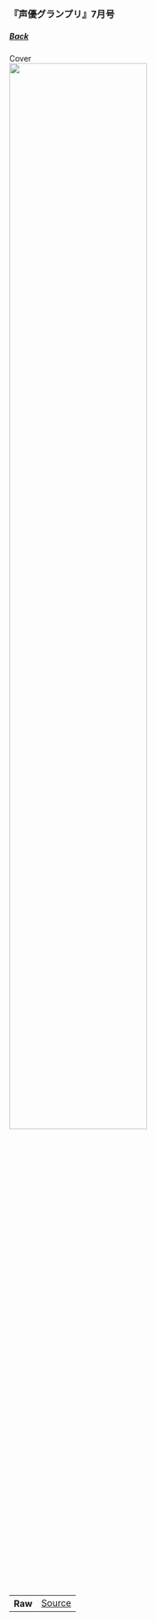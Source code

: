 ### 『声優グランプリ』7月号
##### [Back](Magazines_List.md)

Cover<br>
<img src="" width="70%">

<table>
 <tr>
  <th>Raw</th>
  <td><a target="_blank" rel="noreferer noopener" href="https://www.amazon.co.jp/%E5%A3%B0%E5%84%AA%E3%82%B0%E3%83%A9%E3%83%B3%E3%83%97%E3%83%AA%EF%BC%92%EF%BC%90%EF%BC%92%EF%BC%91%E5%B9%B4%EF%BC%97%E6%9C%88%E5%8F%B7-%E9%9B%BB%E5%AD%90%E9%99%90%E5%AE%9A%EF%BC%9A%EF%BC%92%EF%BC%92-%EF%BC%97%E8%A1%A8%E7%B4%99%E7%89%B9%E5%88%A5%E7%89%88-%E9%9B%91%E8%AA%8C-%E5%A3%B0%E5%84%AA%E3%82%B0%E3%83%A9%E3%83%B3%E3%83%97%E3%83%AA%E7%B7%A8%E9%9B%86%E9%83%A8-ebook/dp/B096RZ4TWT/ref=sr_1_1?dchild=1&qid=1623482256&s=digital-text&sr=1-1&text=%E5%A3%B0%E5%84%AA%E3%82%B0%E3%83%A9%E3%83%B3%E3%83%97%E3%83%AA%E7%B7%A8%E9%9B%86%E9%83%A8">Source</a></td>
 </tr>
</table>